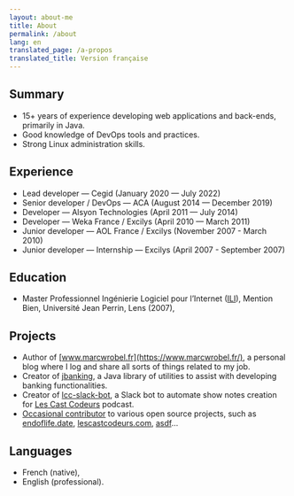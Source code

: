 ```yaml
---
layout: about-me
title: About
permalink: /about
lang: en
translated_page: /a-propos
translated_title: Version française
---
```


## Summary

- 15+ years of experience developing web applications and back-ends, primarily in Java.
- Good knowledge of DevOps tools and practices.
- Strong Linux administration skills.

## Experience

- Lead developer — Cegid (January 2020 — July 2022)
- Senior developer / DevOps — ACA (August 2014 — December 2019)
- Developer — Alsyon Technologies (April 2011 — July 2014)
- Developer — Weka France / Excilys (April 2010 — March 2011)
- Junior developer — AOL France / Excilys (November 2007 - March 2010)
- Junior developer — Internship — Excilys (April 2007 - September 2007)

## Education

- Master Professionnel Ingénierie Logiciel pour l’Internet
  ([ILI](https://www.cril.univ-artois.fr/master/ili/m2proili-home.html)), Mention Bien, Université
  Jean Perrin, Lens (2007),

## Projects

- Author of [www.marcwrobel.fr](https://www.marcwrobel.fr/), a personal blog where I log and share
  all sorts of things related to my job.
- Creator of [jbanking](https://github.com/marcwrobel/jbanking), a Java library of utilities to
  assist with developing banking functionalities.
- Creator of [lcc-slack-bot](https://github.com/lescastcodeurs/lcc-slack-bot), a Slack bot to
  automate show notes creation for [Les Cast Codeurs](https://lescastcodeurs.com/) podcast.
- [Occasional contributor](https://github.com/marcwrobel) to various open source projects, such as
  [endoflife.date](https://github.com/endoflife-date/endoflife.date),
  [lescastcodeurs.com](https://github.com/lescastcodeurs/lescastcodeurs.com),
  [asdf](https://github.com/asdf-community)…

## Languages

- French (native),
- English (professional).
